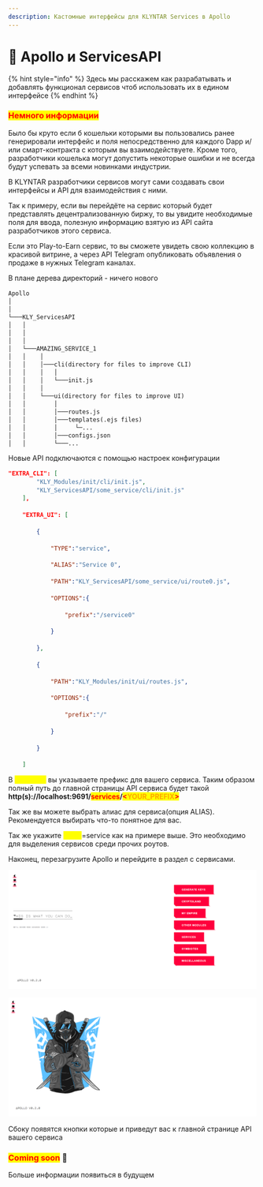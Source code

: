 ```yaml
---
description: Кастомные интерфейсы для KLYNTAR Services в Apollo
---
```


# 🥶 Apollo и ServicesAPI

{% hint style="info" %}
Здесь мы расскажем как разрабатывать и добавлять функционал сервисов чтоб использовать их в едином интерфейсе
{% endhint %}

### <mark style="color:red;">**Немного информации**</mark>

Было бы круто если б кошельки которыми вы пользовались ранее генерировали интерфейс и поля непосредственно для каждого Dapp и/или смарт-контракта с которым вы взаимодействуете. Кроме того, разработчики кошелька могут допустить некоторые ошибки и не всегда будут успевать за всеми новинками индустрии.

В KLYNTAR разработчики сервисов могут сами создавать свои интерфейсы и API для взаимодействия с ними.

Так к примеру, если вы перейдёте на сервис который будет представлять децентрализованную биржу, то вы увидите необходимые поля для ввода, полезную информацию взятую из API сайта разработчиков этого сервиса.

Если это Play-to-Earn сервис, то вы сможете увидеть свою коллекцию в красивой витрине, а через API Telegram опубликовать объявления о продаже в нужных Telegram каналах. &#x20;



В плане дерева директорий - ничего нового

```
Apollo
│     
│   
└───KLY_ServicesAPI
│   │   
│   │
│   │   
│   └───AMAZING_SERVICE_1
│   │    │   
│   │    │───cli(directory for files to improve CLI)
│   │    │   │
│   │    │   └───init.js 
│   │    │
│   │    └───ui(directory for files to improve UI)
│   │        │
│   │        │───routes.js
│   │        │───templates(.ejs files)
│   │        │     └─...
│   │        │───configs.json
│   │        └───...
```

Новые API подключаются с помощью настроек конфигурации

```json
"EXTRA_CLI": [
        "KLY_Modules/init/cli/init.js",
        "KLY_ServicesAPI/some_service/cli/init.js"
    ],

    "EXTRA_UI": [
        
        {

            "TYPE":"service",
            
            "ALIAS":"Service 0",

            "PATH":"KLY_ServicesAPI/some_service/ui/route0.js",
            
            "OPTIONS":{
             
                "prefix":"/service0"
            
            }

        },

        {

            "PATH":"KLY_Modules/init/ui/routes.js",

            "OPTIONS":{
             
                "prefix":"/"
            
            }

        }
        
    ]
```

В <mark style="color:yellow;">**OPTIONS**</mark> вы указываете префикс для вашего сервиса. Таким образом полный путь до главной страницы API сервиса будет такой **http(s)://localhost:9691/**<mark style="color:red;">**services**</mark>**/**<mark style="color:red;">**<**</mark><mark style="color:orange;">**YOUR\_PREFIX**</mark><mark style="color:red;">**>**</mark>

Так же вы можете выбрать алиас для сервиса(опция ALIAS). Рекомендуется выбирать что-то понятное для вас.

Так же укажите <mark style="color:yellow;">**TYPE**</mark>=service как на примере выше. Это необходимо для выделения сервисов среди прочих роутов.

Наконец, перезагрузите Apollo и перейдите в раздел с сервисами.

![](<../../.gitbook/assets/image (8).png>)

![](<../../.gitbook/assets/image (1).png>)

Сбоку появятся кнопки которые и приведут вас к главной странице API вашего сервиса

### <mark style="color:red;">**Coming soon**</mark> 👻

Больше информации появиться в будущем
